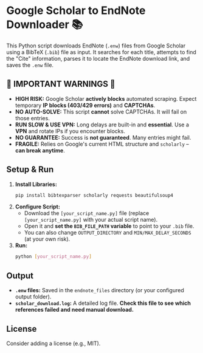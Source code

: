 # Google Scholar to EndNote Downloader 📚

This Python script downloads EndNote (`.enw`) files from Google Scholar using a BibTeX (`.bib`) file as input. It searches for each title, attempts to find the "Cite" information, parses it to locate the EndNote download link, and saves the `.enw` file.

## 🚨 IMPORTANT WARNINGS 🚨

* **HIGH RISK:** Google Scholar **actively blocks** automated scraping. Expect temporary **IP blocks (403/429 errors)** and **CAPTCHAs**.
* **NO AUTO-SOLVE:** This script **cannot** solve CAPTCHAs. It will fail on those entries.
* **RUN SLOW & USE VPN:** Long delays are built-in and **essential**. Use a **VPN** and rotate IPs if you encounter blocks.
* **NO GUARANTEE:** Success is **not guaranteed**. Many entries might fail.
* **FRAGILE:** Relies on Google's current HTML structure and `scholarly` – **can break anytime**.

## Setup & Run

1.  **Install Libraries:**
    ```bash
    pip install bibtexparser scholarly requests beautifulsoup4
    ```
2.  **Configure Script:**
    * Download the `[your_script_name.py]` file (replace `[your_script_name.py]` with your actual script name).
    * Open it and **set the `BIB_FILE_PATH` variable** to point to your `.bib` file.
    * You can also change `OUTPUT_DIRECTORY` and `MIN/MAX_DELAY_SECONDS` (at your own risk).
3.  **Run:**
    ```bash
    python [your_script_name.py]
    ```

## Output

* **`.enw` files:** Saved in the `endnote_files` directory (or your configured output folder).
* **`scholar_download.log`:** A detailed log file. **Check this file to see which references failed and need manual download.**

## License

Consider adding a license (e.g., MIT).
